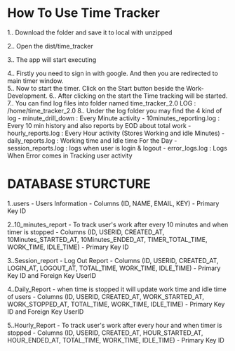 # How To Use Time Tracker

1.. Download the folder and save it to local with unzipped

2.. Open the dist/time_tracker

3.. The app will start executing

4.. Firstly you need to sign in with google. And then you are redirected to main timer window.	
5.. Now to start the timer. Click on the Start button beside the Work-Development.
6.. After clicking on the start the Time tracking will be started.
7.. You can find log files into folder named time_tracker_2.0 
	LOG : /home/time_tracker_2.0
8.. Under the log folder you may find the 4 kind of log 
	- minute_drill_down : Every Minute activity
	- 10minutes_reporting.log : Every 10 min history and also reports by EOD about total work 
	- hourly_reports.log : Every Hour activity (Stores Working and idle Minutes)
	- daily_reports.log : Working time and Idle time For the Day
	- session_reports.log : logs when user is login & logout
	- error_logs.log : Logs When Error comes in Tracking user activity


# DATABASE STURCTURE

1..users
	- Users Information
	- Columns (ID, NAME, EMAIL, KEY)
	- Primary Key ID

2..10_minutes_report
	- To track user's work after every 10 minutes and when timer is stopped
	- Columns (ID, USERID, CREATED_AT, 10Minutes_STARTED_AT, 10Minutes_ENDED_AT, TIMER_TOTAL_TIME, WORK_TIME, IDLE_TIME)
	- Primary Key ID

3..Session_report
	- Log Out Report
	- Columns (ID, USERID, CREATED_AT, LOGIN_AT, LOGOUT_AT, TOTAL_TIME, WORK_TIME, IDLE_TIME)
	- Primary Key ID and Foreign Key UserID

4..Daily_Report
	- when time is stopped it will update work time and idle time of users
	- Columns (ID, USERID, CREATED_AT, WORK_STARTED_AT, WORK_STOPPED_AT, TOTAL_TIME, WORK_TIME, IDLE_TIME)
	- Primary Key ID and Foreign Key UserID

5..Hourly_Report 
	- To track user's work after every hour and when timer is stopped
	- Columns (ID, USERID, CREATED_AT, HOUR_STARTED_AT, HOUR_ENDED_AT, TOTAL_TIME, WORK_TIME, IDLE_TIME)
	- Primary Key ID
